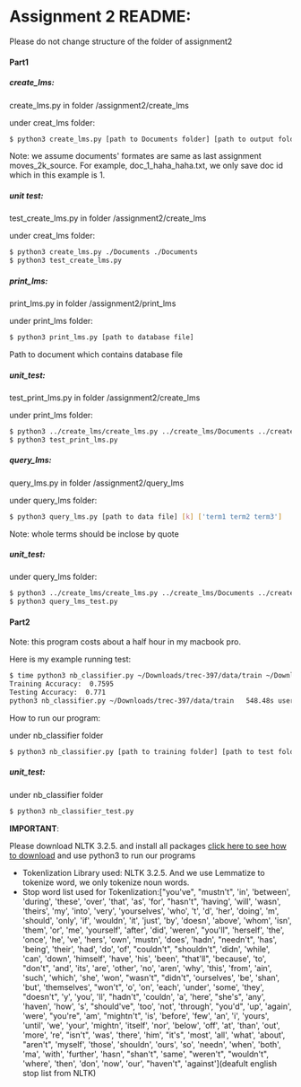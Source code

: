 # Assignment 2 README:

Please do not change structure of the folder of assignment2



#### Part1



##### create_lms:

create_lms.py in folder /assignment2/create_lms

under creat_lms folder:

```bash
$ python3 create_lms.py [path to Documents folder] [path to output folder]
```

Note: we assume documents' formates are same as last assignment moves_2k_source. For example, doc_1_haha_haha.txt, we only save doc id which in this example is 1.

##### unit test:

test_create_lms.py in folder /assignment2/create_lms

under creat_lms folder:

```bash
$ python3 create_lms.py ./Documents ./Documents
$ python3 test_create_lms.py
```



##### print_lms:

print_lms.py in folder /assignment2/print_lms

under print_lms folder:

```bash
$ python3 print_lms.py [path to database file]
```

Path to document which contains database file

##### unit_test:

test_print_lms.py in folder /assignment2/create_lms

under print_lms folder:

```bash
$ python3 ../create_lms/create_lms.py ../create_lms/Documents ../create_lms/Documents
$ python3 test_print_lms.py
```



##### query_lms:

query_lms.py in folder /assignment2/query_lms

under query_lms folder:

```bash
$ python3 query_lms.py [path to data file] [k] ['term1 term2 term3']
```

Note: whole terms should be inclose by quote

##### unit_test:

under query_lms folder:

```bash
$ python3 ../create_lms/create_lms.py ../create_lms/Documents ../create_lms/Documents
$ python3 query_lms_test.py
```



#### Part2

Note: this program costs about a half hour in my macbook pro.

Here is my example running test:

```bash
$ time python3 nb_classifier.py ~/Downloads/trec-397/data/train ~/Downloads/trec-397/data/test
Training Accuracy:  0.7595
Testing Accuracy:  0.771
python3 nb_classifier.py ~/Downloads/trec-397/data/train   548.48s user 523.38s system 91% cpu 19:26.71 total
```



How to run our program:

under nb_classifier folder

```bash
$ python3 nb_classifier.py [path to training folder] [path to test folder]
```



##### unit_test:

under nb_classifier folder 

```bash
$ python3 nb_classifier_test.py
```





**IMPORTANT**:

Please download NLTK 3.2.5. and install all packages [click here to see how to download](http://www.nltk.org/data.html) and use python3 to run our programs

- Tokenlization Library used: NLTK 3.2.5.  And we use Lemmatize to tokenize word, we only tokenize noun words.
- Stop word list used for Tokenlization:["you've", "mustn't", 'in', 'between', 'during', 'these', 'over', 'that', 'as', 'for', "hasn't", 'having', 'will', 'wasn', 'theirs', 'my', 'into', 'very', 'yourselves', 'who', 't', 'd', 'her', 'doing', 'm', 'should', 'only', 'if', 'wouldn', 'it', 'just', 'by', 'doesn', 'above', 'whom', 'isn', 'them', 'or', 'me', 'yourself', 'after', 'did', 'weren', "you'll", 'herself', 'the', 'once', 'he', 've', 'hers', 'own', 'mustn', 'does', 'hadn', "needn't", 'has', 'being', 'their', 'had', 'do', 'of', "couldn't", "shouldn't", 'didn', 'while', 'can', 'down', 'himself', 'have', 'his', 'been', "that'll", 'because', 'to', "don't", 'and', 'its', 'are', 'other', 'no', 'aren', 'why', 'this', 'from', 'ain', 'such', 'which', 'she', 'won', "wasn't", "didn't", 'ourselves', 'be', 'shan', 'but', 'themselves', "won't", 'o', 'on', 'each', 'under', 'some', 'they', "doesn't", 'y', 'you', 'll', "hadn't", 'couldn', 'a', 'here', "she's", 'any', 'haven', 'how', 's', "should've", 'too', 'not', 'through', "you'd", 'up', 'again', 'were', "you're", 'am', "mightn't", 'is', 'before', 'few', 'an', 'i', 'yours', 'until', 'we', 'your', 'mightn', 'itself', 'nor', 'below', 'off', 'at', 'than', 'out', 'more', 're', "isn't", 'was', 'there', 'him', "it's", 'most', 'all', 'what', 'about', "aren't", 'myself', 'those', 'shouldn', 'ours', 'so', 'needn', 'when', 'both', 'ma', 'with', 'further', 'hasn', "shan't", 'same', "weren't", "wouldn't", 'where', 'then', 'don', 'now', 'our', "haven't", 'against'](deafult english stop list from NLTK)